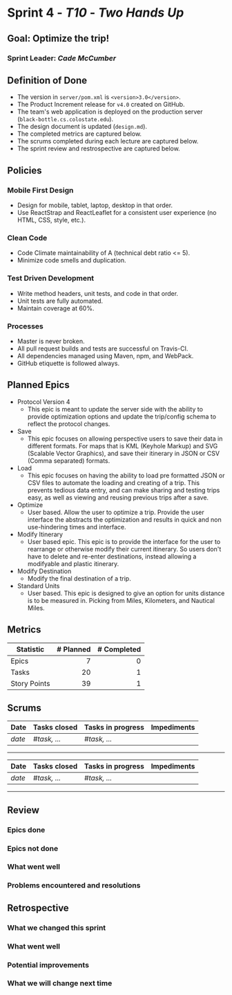 # Sprint 4 - *T10* - *Two Hands Up*

## Goal: Optimize the trip!
### Sprint Leader: *Cade McCumber*


## Definition of Done

* The version in `server/pom.xml` is `<version>3.0</version>`.
* The Product Increment release for `v4.0` created on GitHub.
* The team's web application is deployed on the production server (`black-bottle.cs.colostate.edu`).
* The design document is updated (`design.md`).
* The completed metrics are captured below.
* The scrums completed during each lecture are captured below.
* The sprint review and restrospective are captured below.


## Policies

### Mobile First Design
* Design for mobile, tablet, laptop, desktop in that order.
* Use ReactStrap and ReactLeaflet for a consistent user experience (no HTML, CSS, style, etc.).

### Clean Code
* Code Climate maintainability of A (technical debt ratio <= 5).
* Minimize code smells and duplication.

### Test Driven Development
* Write method headers, unit tests, and code in that order.
* Unit tests are fully automated.
* Maintain coverage at 60%.

### Processes
* Master is never broken. 
* All pull request builds and tests are successful on Travis-CI.
* All dependencies managed using Maven, npm, and WebPack.
* GitHub etiquette is followed always.


## Planned Epics
* Protocol Version 4 
    - This epic is meant to update the server side with the ability to provide optimization
    options and update the trip/config schema to reflect the protocol changes.
* Save
    - This epic focuses on allowing perspective users to save their data in different formats. 
    For maps that is KML (Keyhole Markup) and SVG (Scalable Vector Graphics), and save their 
    itinerary in JSON or CSV (Comma separated) formats.
* Load 
    - This epic focuses on having the ability to load pre formatted JSON or CSV files to automate
     the loading and creating of a trip. This prevents tedious data entry, and can make sharing 
     and testing trips easy, as well as viewing and reusing previous trips after a save.
* Optimize
    - User based. Allow the user to optimize a trip. Provide the user interface the 
    abstracts the optimization and results in quick and non use-hindering times and interface.
* Modify Itinerary 
    - User based epic. This epic is to provide the interface for the user to rearrange or otherwise
    modify their current itinerary. So users don't have to delete and re-enter destinations, instead 
    allowing a modifyable and plastic itinerary.
* Modify Destination
    - Modify the final destination of a trip.
* Standard Units
    - User based. This epic is designed to give an option for units distance is to be measured in. 
    Picking from Miles, Kilometers, and Nautical Miles.



## Metrics

| Statistic | # Planned | # Completed |
| --- | ---: | ---: |
| Epics | 7 | 0 |
| Tasks |  20   | 1 | 
| Story Points |  39  | 1 | 


## Scrums

| Date | Tasks closed  | Tasks in progress | Impediments |
| :--- | :--- | :--- | :--- |
| *date* | *#task, ...* | *#task, ...* |  | 


--- 

| Date | Tasks closed  | Tasks in progress | Impediments |
| :--- | :--- | :--- | :--- |
| *date* | *#task, ...* | *#task, ...* |  | 
---

## Review

### Epics done  

### Epics not done 

### What went well

### Problems encountered and resolutions


## Retrospective

### What we changed this sprint

### What went well

### Potential improvements

### What we will change next time
